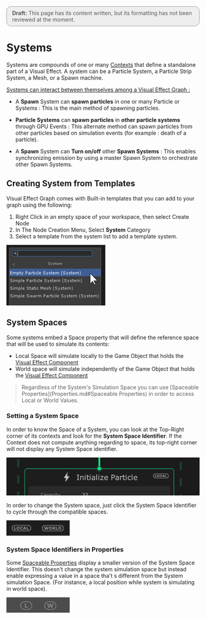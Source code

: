 <div style="border: solid 1px #999; border-radius:12px; background-color:#EEE; padding: 8px; padding-left:14px; color: #555; font-size:14px;"><b>Draft:</b> This page has its content written, but its formatting has not been reviewed at the moment.</div>

# Systems

Systems are compounds of one or many  [Contexts](Contexts.md) that define a standalone part of a Visual Effect. A system can be a Particle System, a Particle Strip System, a Mesh, or a Spawn machine.

<u>Systems can interact between themselves among a Visual Effect Graph :</u> 

* A **Spawn** System can **spawn particles** in one or many Particle or Systems : This is the main method of spawning particles.

* **Particle Systems** can **spawn particles** in **other particle systems** through GPU Events : This alternate method can spawn particles from other particles based on simulation events (for example : death of a particle).

* A **Spawn** System can **Turn on/off** other **Spawn Systems** : This enables synchronizing emission by using a master Spawn System to orchestrate other Spawn Systems.

  

## Creating System from Templates

Visual Effect Graph comes with Built-in templates that you can add to your graph using the following:

1.  Right Click in an empty space of your workspace, then select Create Node
2. In The Node Creation Menu, Select **System** Category
3. Select a template from the system list to add a template system.

![](Images/SystemAddTemplate.png)

## System Spaces

Some systems embed a Space property that will define the reference space that will be used to simulate its contents:

* Local Space will simulate locally to the Game Object that holds the  [Visual Effect Component](VisualEffectComponent.md) 
* World space will simulate independently of the Game Object that holds the [Visual Effect Component](VisualEffectComponent.md) 

> Regardless of the System's Simulation Space you can use [Spaceable Properties](Properties.md#Spaceable Properties) in order to access Local or World Values.

### Setting a System Space

In order to know the Space of a System, you can look at the Top-Right corner of its contexts and look for the **System Space Identifier**. If the Context does not compute anything regarding to space, its top-right corner will not display any System Space identifier.

![](Images/SystemSpaceIdentifier.png)

In order to change the System space, just click the System Space Identifier to cycle through the compatible spaces.

![](Images/SystemSpaceLocalWorld.png)

### System Space Identifiers in Properties

Some [Spaceable Properties](Properties.md) display a smaller version of the System Space Identifier. This doesn't change the system simulation space but instead enable expressing a value in a space tha't s different from the System simulation Space. (For instance, a local position while system is simulating in world space).

![](Images/SystemSpaceLocalWorldSmall.png)